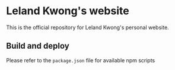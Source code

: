 # Leland Kwong's website

This is the official repository for Leland Kwong's personal website.

## Build and deploy

Please refer to the `package.json` file for available npm scripts
